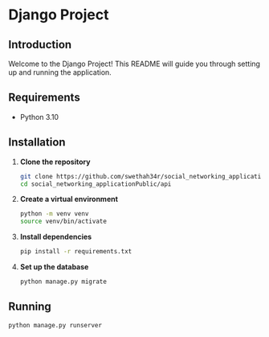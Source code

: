 # Django Project

## Introduction

Welcome to the Django Project! This README will guide you through setting up and running the application.

## Requirements

- Python 3.10

## Installation

1. **Clone the repository**

    ```sh
    git clone https://github.com/swethah34r/social_networking_application
    cd social_networking_applicationPublic/api
    ```

2. **Create a virtual environment**

    ```sh
    python -m venv venv
    source venv/bin/activate  
    ```

3. **Install dependencies**

    ```sh
    pip install -r requirements.txt
    ```

4. **Set up the database**

    ```sh
    python manage.py migrate
    ```


## Running 

```sh
python manage.py runserver

